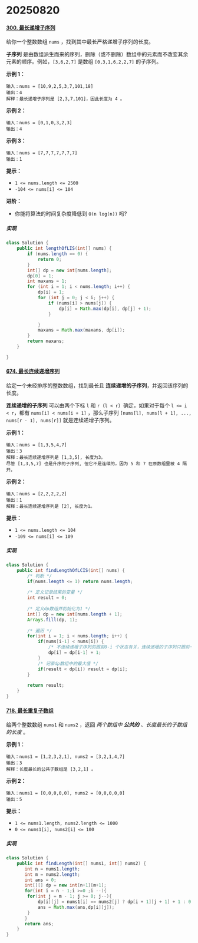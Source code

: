 # 20250820

#### [300. 最长递增子序列](https://leetcode.cn/problems/longest-increasing-subsequence/)

给你一个整数数组 `nums` ，找到其中最长严格递增子序列的长度。

**子序列** 是由数组派生而来的序列，删除（或不删除）数组中的元素而不改变其余元素的顺序。例如，`[3,6,2,7]` 是数组 `[0,3,1,6,2,2,7]` 的子序列。

 

**示例 1：**

```
输入：nums = [10,9,2,5,3,7,101,18]
输出：4
解释：最长递增子序列是 [2,3,7,101]，因此长度为 4 。
```

**示例 2：**

```
输入：nums = [0,1,0,3,2,3]
输出：4
```

**示例 3：**

```
输入：nums = [7,7,7,7,7,7,7]
输出：1
```

 

**提示：**

- `1 <= nums.length <= 2500`
- `-104 <= nums[i] <= 104`

 

**进阶：**

- 你能将算法的时间复杂度降低到 `O(n log(n))` 吗?

##### 实现

```java
class Solution {
    public int lengthOfLIS(int[] nums) {
        if (nums.length == 0) {
            return 0;
        }
        int[] dp = new int[nums.length];
        dp[0] = 1;
        int maxans = 1;
        for (int i = 1; i < nums.length; i++) {
            dp[i] = 1;
            for (int j = 0; j < i; j++) {
                if (nums[i] > nums[j]) {
                    dp[i] = Math.max(dp[i], dp[j] + 1);
                }

            }
            maxans = Math.max(maxans, dp[i]);
        }
        return maxans;
    }

}
```

#### [674. 最长连续递增序列](https://leetcode.cn/problems/longest-continuous-increasing-subsequence/)

给定一个未经排序的整数数组，找到最长且 **连续递增的子序列**，并返回该序列的长度。

**连续递增的子序列** 可以由两个下标 `l` 和 `r`（`l < r`）确定，如果对于每个 `l <= i < r`，都有 `nums[i] < nums[i + 1]` ，那么子序列 `[nums[l], nums[l + 1], ..., nums[r - 1], nums[r]]` 就是连续递增子序列。

 

**示例 1：**

```
输入：nums = [1,3,5,4,7]
输出：3
解释：最长连续递增序列是 [1,3,5], 长度为3。
尽管 [1,3,5,7] 也是升序的子序列, 但它不是连续的，因为 5 和 7 在原数组里被 4 隔开。 
```

**示例 2：**

```
输入：nums = [2,2,2,2,2]
输出：1
解释：最长连续递增序列是 [2], 长度为1。
```

 

**提示：**

- `1 <= nums.length <= 104`
- `-109 <= nums[i] <= 109`

##### 实现

```java
class Solution {
    public int findLengthOfLCIS(int[] nums) {
        /* 判断 */
        if(nums.length <= 1) return nums.length;
        
        /* 定义记录结果的变量 */
        int result = 0;
        
        /* 定义dp数组并初始化为1 */
        int[] dp = new int[nums.length + 1];
        Arrays.fill(dp, 1);
        
        /* 遍历 */
        for(int i = 1; i < nums.length; i++) {
            if(nums[i-1] < nums[i]) {
                /* 不连续递增子序列的跟前0-i 个状态有关，连续递增的子序列只跟前一个状态有关 */
                dp[i] = dp[i-1] + 1;
            }
            /* 记录dp数组中的最大值 */
            if(result < dp[i]) result = dp[i];
        }
        
        return result;
    }
}
```
#### [718. 最长重复子数组](https://leetcode.cn/problems/maximum-length-of-repeated-subarray/)

给两个整数数组 `nums1` 和 `nums2` ，返回 *两个数组中 **公共的** 、长度最长的子数组的长度* 。

 

**示例 1：**

```
输入：nums1 = [1,2,3,2,1], nums2 = [3,2,1,4,7]
输出：3
解释：长度最长的公共子数组是 [3,2,1] 。
```

**示例 2：**

```
输入：nums1 = [0,0,0,0,0], nums2 = [0,0,0,0,0]
输出：5
```

 

**提示：**

- `1 <= nums1.length, nums2.length <= 1000`
- `0 <= nums1[i], nums2[i] <= 100`

##### 实现

```java
class Solution {
    public int findLength(int[] nums1, int[] nums2) {
       int n = nums1.length;
       int m = nums2.length;
       int ans = 0;
       int[][] dp = new int[n+1][m+1];
       for(int i = n - 1;i >=0 ;i --){
        for(int j = m - 1; j >= 0; j--){
            dp[i][j] = nums1[i] == nums2[j] ? dp[i + 1][j + 1] + 1 : 0;
            ans = Math.max(ans,dp[i][j]);
        }
       }
       return ans;
    }
}
```



